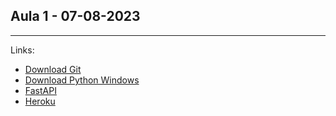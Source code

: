 ## Aula 1 - 07-08-2023


<hr>

Links:
- [Download Git](https://git-scm.com/downloads)
- [Download Python Windows](https://www.python.org/downloads/release/python-3912/)
- [FastAPI](https://fastapi.tiangolo.com/)
- [Heroku](https://www.heroku.com/)
